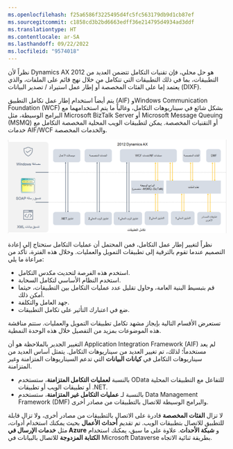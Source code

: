 ```yaml
---
ms.openlocfilehash: f25a6586f3225495d4fc5fc563179db9d1cb87ef
ms.sourcegitcommit: c1858cd3b2bd6663edff36e214795d4934ad3ddf
ms.translationtype: HT
ms.contentlocale: ar-SA
ms.lasthandoff: 09/22/2022
ms.locfileid: "9574018"
---
```

نظراً لأن Dynamics AX 2012 هو حل محلي، فإن تقنيات التكامل تتضمن العديد من التطبيقات، بما في ذلك التطبيقات التي تتكامل من خلال نهج قائم على الملفات، والذي يعتمد إما على الفئات المخصصة أو إطار عمل استيراد / تصدير البيانات (DIXF). 

يتم أيضاً استخدام إطار عمل تكامل التطبيق (AIF) وWindows Communication Foundation ‏(WCF) بشكل شائع في سيناريوهات التكامل، وغالباً ما يتم استخدامهما مع البرامج الوسيطة، مثل Microsoft BizTalk Server ‎أو Microsoft Message Queuing ‏(MSMQ‏) أو التقنيات المخصصة. يمكن لتطبيقات الويب المحلية المخصصة التكامل مع خدمات AIF/WCF والخدمات المخصصة. 

[ ![رسم تخطيطي يعرض تقنيات تكامل Dynamics AX 2012.](../media/ax-2012.png)](../media/ax-2012.png#lightbox)
 
نظراً لتغيير إطار عمل التكامل، فمن المحتمل أن عمليات التكامل ستحتاج إلى إعادة التصميم عندما تقوم بالترقية إلى تطبيقات التمويل والعمليات. وخلال هذه الفترة، تأكد من مراعاة ما يلي: 

- استخدم هذه الفرصة لتحديث مكدس التكامل.
- استخدم النظام الأساسي لتكامل السحابة.
- قم بتبسيط البنية العامة، وحاول تقليل عدد عمليات التكامل بين التطبيقات، حيثما أمكن ذلك.
- جهد العامل والتكلفة.
- ضع في اعتبارك التأثير على تكامل التطبيقات.

تستعرض الأقسام التالية بإيجاز مشهد تكامل تطبيقات التمويل والعمليات. ستتم مناقشة هذه الموضوعات بمزيد من التفصيل خلال هذه الوحدة النمطية. 

التغيير الجدير بالملاحظة هو أن Application Integration Framework ‏(AIF) لم يعد مستخدماً؛ لذلك، تم تغيير العديد من سيناريوهات التكامل. يتمثل أساس العديد من سيناريوهات التكامل في **كيانات البيانات** التي تدعم السيناريوهات المتزامنة وغير المتزامنة. 

- بالنسبة **لعمليات التكامل المتزامنة**، ستستخدم OData للتفاعل مع التطبيقات المحلية أو تطبيقات الويب أو تطبيقات ‎.NET. 
- بالنسبة لـ **عمليات التكامل غير المتزامنة**، ستستخدم Data Management Framework‏ (DMF) والبرامج الوسيطة للاتصال بالتطبيقات من مصادر أخرى. 

لا تزال **الفئات المخصصة** قادرة على الاتصال بالتطبيقات من مصادر أخرى، ولا تزال قابلة للتطبيق للاتصال بتطبيقات الويب. تم تقديم **أحداث الأعمال** بحيث يمكنك استخدام أدوات، مثل **خدمات الإرسال في Azure** و **شبكة الأحداث**. علاوة على ما سبق، يمكنك استخدام **الكتابة المزدوجة** للاتصال بالبيانات في Microsoft Dataverse بطريقة ثنائية الاتجاه. 


